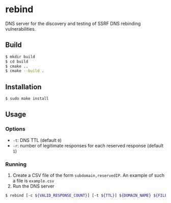 # rebind

DNS server for the discovery and testing of SSRF DNS rebinding vulnerabilities. 

## Build
```bash
$ mkdir build
$ cd build
$ cmake ..
$ cmake --build .
```

## Installation
```bash
$ sudo make install
```

## Usage

### Options
* `-t`: DNS TTL (default `0`)
* `-r`: number of legitimate responses for each reserved response (default `1`)

### Running
1. Create a CSV file of the form `subdomain,reservedIP`. An example of such a file is `example.csv`
2. Run the DNS server
```bash
$ rebind [-c ${VALID_RESPONSE_COUNT}] [-t ${TTL}] ${DOMAIN_NAME} ${FILENAME} ${HOST_IP}
```